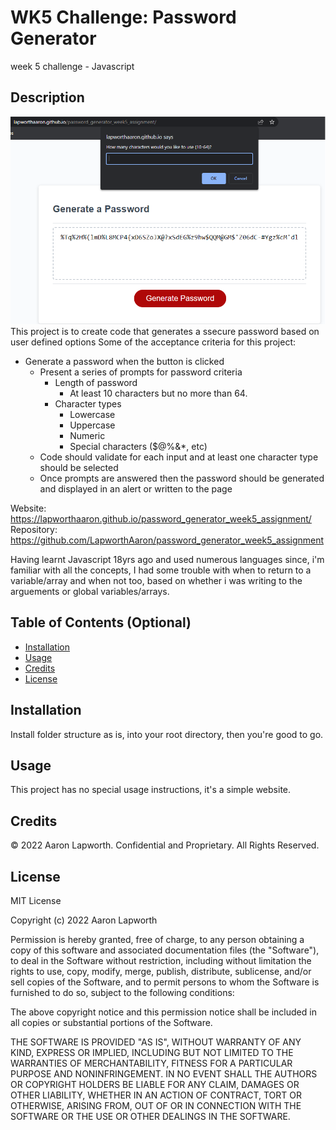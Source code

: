 # WK5 Challenge: Password Generator
week 5 challenge - Javascript

## Description
![password generator screenshot](./assets/generate_password.png)
<br>
This project is to create code that generates a ssecure password based on user defined options
Some of the acceptance criteria for this project:

* Generate a password when the button is clicked
  * Present a series of prompts for password criteria
    * Length of password
      * At least 10 characters but no more than 64.
    * Character types
      * Lowercase
      * Uppercase
      * Numeric
      * Special characters ($@%&*, etc)
  * Code should validate for each input and at least one character type should be selected
  * Once prompts are answered then the password should be generated and displayed in an alert or written to the page

Website: https://lapworthaaron.github.io/password_generator_week5_assignment/
<br>Repository: https://github.com/LapworthAaron/password_generator_week5_assignment

Having learnt Javascript 18yrs ago and used numerous languages since, i'm familiar with all the concepts, I had some trouble with when to return to a variable/array and when not too, based on whether i was writing to the arguements or global variables/arrays.

## Table of Contents (Optional)

- [Installation](#installation)
- [Usage](#usage)
- [Credits](#credits)
- [License](#license)

## Installation

Install folder structure as is, into your root directory, then you're good to go.

## Usage

This project has no special usage instructions, it's a simple website.

## Credits

© 2022 Aaron Lapworth. Confidential and Proprietary. All Rights Reserved.

## License

MIT License

Copyright (c) 2022 Aaron Lapworth

Permission is hereby granted, free of charge, to any person obtaining a copy
of this software and associated documentation files (the "Software"), to deal
in the Software without restriction, including without limitation the rights
to use, copy, modify, merge, publish, distribute, sublicense, and/or sell
copies of the Software, and to permit persons to whom the Software is
furnished to do so, subject to the following conditions:

The above copyright notice and this permission notice shall be included in all
copies or substantial portions of the Software.

THE SOFTWARE IS PROVIDED "AS IS", WITHOUT WARRANTY OF ANY KIND, EXPRESS OR
IMPLIED, INCLUDING BUT NOT LIMITED TO THE WARRANTIES OF MERCHANTABILITY,
FITNESS FOR A PARTICULAR PURPOSE AND NONINFRINGEMENT. IN NO EVENT SHALL THE
AUTHORS OR COPYRIGHT HOLDERS BE LIABLE FOR ANY CLAIM, DAMAGES OR OTHER
LIABILITY, WHETHER IN AN ACTION OF CONTRACT, TORT OR OTHERWISE, ARISING FROM,
OUT OF OR IN CONNECTION WITH THE SOFTWARE OR THE USE OR OTHER DEALINGS IN THE
SOFTWARE.